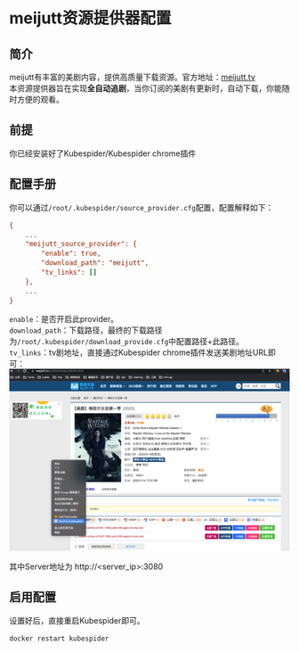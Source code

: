# meijutt资源提供器配置
## 简介
meijutt有丰富的美剧内容，提供高质量下载资源。官方地址：[meijutt.tv](https://www.meijutt.tv/)  
本资源提供器旨在实现**全自动追剧**，当你订阅的美剧有更新时，自动下载，你能随时方便的观看。

## 前提
你已经安装好了Kubespider/Kubespider chrome插件

## 配置手册
你可以通过`/root/.kubespider/source_provider.cfg`配置，配置解释如下：
```cfg
{
    ...
    "meijutt_source_provider": {
        "enable": true,
        "download_path": "meijutt",
        "tv_links": []
    },
    ...
}
```

`enable`：是否开启此provider。  
`download_path`：下载路径，最终的下载路径为`/root/.kubespider/download_provide.cfg`中配置路径+此路径。    
`tv_links`：tv剧地址，直接通过Kubespider chrome插件发送美剧地址URL即可：  
![img](../../images/../../images/kubespider-chrome-ext-usage-zh.png)  

其中Server地址为 http://<server_ip>:3080

## 启用配置
设置好后，直接重启Kubespider即可。
```sh
docker restart kubespider
```